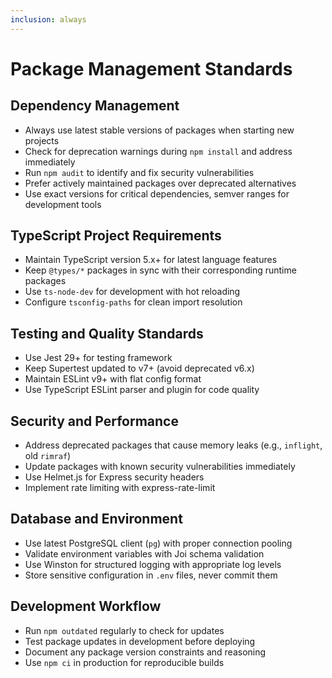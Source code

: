 ```yaml
---
inclusion: always
---
```


# Package Management Standards

## Dependency Management

- Always use latest stable versions of packages when starting new projects
- Check for deprecation warnings during `npm install` and address immediately
- Run `npm audit` to identify and fix security vulnerabilities
- Prefer actively maintained packages over deprecated alternatives
- Use exact versions for critical dependencies, semver ranges for development tools

## TypeScript Project Requirements

- Maintain TypeScript version 5.x+ for latest language features
- Keep `@types/*` packages in sync with their corresponding runtime packages
- Use `ts-node-dev` for development with hot reloading
- Configure `tsconfig-paths` for clean import resolution

## Testing and Quality Standards

- Use Jest 29+ for testing framework
- Keep Supertest updated to v7+ (avoid deprecated v6.x)
- Maintain ESLint v9+ with flat config format
- Use TypeScript ESLint parser and plugin for code quality

## Security and Performance

- Address deprecated packages that cause memory leaks (e.g., `inflight`, old `rimraf`)
- Update packages with known security vulnerabilities immediately
- Use Helmet.js for Express security headers
- Implement rate limiting with express-rate-limit

## Database and Environment

- Use latest PostgreSQL client (`pg`) with proper connection pooling
- Validate environment variables with Joi schema validation
- Use Winston for structured logging with appropriate log levels
- Store sensitive configuration in `.env` files, never commit them

## Development Workflow

- Run `npm outdated` regularly to check for updates
- Test package updates in development before deploying
- Document any package version constraints and reasoning
- Use `npm ci` in production for reproducible builds

